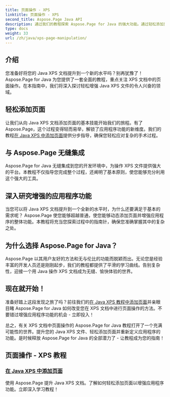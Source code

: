 ```yaml
---
title: 页面操作 - XPS
linktitle: 页面操作 - XPS
second_title: Aspose.Page Java API
description: 通过我们的教程探索 Aspose.Page for Java 的强大功能。通过轻松添加页面来增强应用程序功能，从而提升您的 Java XPS 文档。
type: docs
weight: 33
url: /zh/java/xps-page-manipulation/
---
```


## 介绍

您准备好将您的 Java XPS 文档提升到一个新的水平吗？别再犹豫了！ Aspose.Page for Java 为您提供了一套全面的教程，重点关注 XPS 文档中的页面操作。在本指南中，我们将深入探讨轻松增强 Java XPS 文件的令人兴奋的领域。

## 轻松添加页面

让我们从向 Java XPS 文档添加页面的基本技能开始我们的旅程。有了Aspose.Page，这个过程变得轻而易举，解锁了应用程序功能的新维度。我们的教程[在 Java XPS 中添加页面](./add-page/)提供分步指导，确保您轻松应对复杂的手术过程。

## 与 Aspose.Page 无缝集成

Aspose.Page for Java 无缝集成到您的开发环境中，为操作 XPS 文件提供强大的平台。本教程不仅指导您完成整个过程，还阐明了基本原则，使您能够充分利用这个强大的工具。

## 深入研究增强的应用程序功能

当您可以将 Java XPS 文档提升到一个全新的水平时，为什么还要满足于基本的需求呢？ Aspose.Page 使您能够超越普通，使您能够动态添加页面并增强应用程序的整体功能。本教程将充当您探索过程中的指南针，确保您准确掌握其中的复杂之处。

## 为什么选择 Aspose.Page for Java？

Aspose.Page 以其用户友好的方法和无与伦比的功能而脱颖而出。无论您是经验丰富的开发人员还是刚刚起步，我们的教程都提供了平滑的学习曲线。告别复杂性，迎接一个用 Java 操作 XPS 文档成为无缝、愉快体验的世界。

## 现在就开始！

准备好踏上这段发现之旅了吗？前往我们的[在 Java XPS 教程中添加页面](./add-page/)并亲眼目睹 Aspose.Page for Java 如何改变您在 XPS 文档中进行页面操作的方法。不要错过增强应用程序功能的机会 - 立即投入！

总之，有关 XPS 文档中页面操作的 Aspose.Page for Java 教程打开了一个充满可能性的世界。提升您的 Java XPS 文件、轻松添加页面并重新定义应用程序的功能。是时候释放 Aspose.Page for Java 的全部潜力了 - 让教程成为您的指南！
## 页面操作 - XPS 教程
### [在 Java XPS 中添加页面](./add-page/)
使用 Aspose.Page 提升 Java XPS 文档。了解如何轻松添加页面以增强应用程序功能。立即深入学习教程！